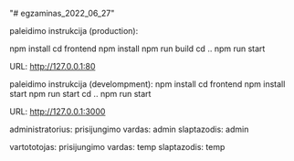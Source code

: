 "# egzaminas_2022_06_27" 

paleidimo instrukcija (production):

npm install
cd frontend
npm install
npm run build
cd ..
npm run start
 
URL:
http://127.0.0.1:80
 
paleidimo instrukcija (develompment):
npm install
cd frontend
npm install
start npm run start
cd ..
npm run start
 
URL:
http://127.0.0.1:3000
 
administratorius:
    prisijungimo vardas:
    admin
    slaptazodis:
    admin
 
vartototojas:
    prisijungimo vardas:
    temp
    slaptazodis:
    temp

